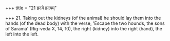 +++
title = "21 हृदये हृदयम्"

+++
21. Taking out the kidneys (of the animal) he should lay them into the hands (of the dead body) with the verse, 'Escape the two hounds, the sons of Saramā' (Rig-veda X, 14, 10), the right (kidney) into the right (hand), the left into the left.
